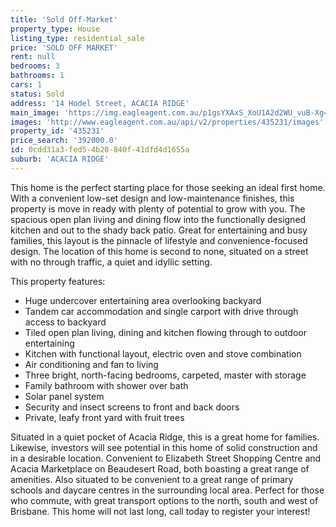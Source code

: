 ```yaml
---
title: 'Sold Off-Market'
property_type: House
listing_type: residential_sale
price: 'SOLD OFF MARKET'
rent: null
bedrooms: 3
bathrooms: 1
cars: 1
status: Sold
address: '14 Hodel Street, ACACIA RIDGE'
main_image: 'https://img.eagleagent.com.au/p1gsYXAxS_XoU1A2d2WU_vuB-Xg=/1280x854/smart/https://s3-us-west-2.amazonaws.com/eagleagent-orig/images/6822013/130469058-image-M.jpg'
images: 'http://www.eagleagent.com.au/api/v2/properties/435231/images'
property_id: '435231'
price_search: '392000.0'
id: 0cdd31a3-fed5-4b20-840f-41dfd4d1655a
suburb: 'ACACIA RIDGE'
---
```

This home is the perfect starting place for those seeking an ideal first home. With a convenient low-set design and low-maintenance finishes, this property is move in ready with plenty of potential to grow with you. The spacious open plan living and dining flow into the functionally designed kitchen and out to the shady back patio. Great for entertaining and busy families, this layout is the pinnacle of lifestyle and convenience-focused design. The location of this home is second to none, situated on a street with no through traffic, a quiet and idyllic setting.

This property features:

*  Huge undercover entertaining area overlooking backyard
*  Tandem car accommodation and single carport with drive through access to backyard
*  Tiled open plan living, dining and kitchen flowing through to outdoor entertaining
*  Kitchen with functional layout, electric oven and stove combination
*  Air conditioning and fan to living
*  Three bright, north-facing bedrooms, carpeted, master with storage
*  Family bathroom with shower over bath
*  Solar panel system
*  Security and insect screens to front and back doors
*  Private, leafy front yard with fruit trees

Situated in a quiet pocket of Acacia Ridge, this is a great home for families. Likewise, investors will see potential in this home of solid construction and in a desirable location. Convenient to Elizabeth Street Shopping Centre and Acacia Marketplace on Beaudesert Road, both boasting a great range of amenities. Also situated to be convenient to a great range of primary schools and daycare centres in the surrounding local area. Perfect for those who commute, with great transport options to the north, south and west of Brisbane. This home will not last long, call today to register your interest!